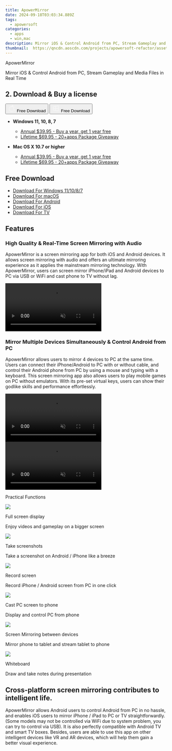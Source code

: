```yaml
---
title: ApowerMirror
date: 2024-09-18T03:03:34.889Z
tags: 
  - apowersoft
categories: 
  - apps
  - win,mac
description: Mirror iOS & Control Android from PC, Stream Gameplay and Media Files in Real Time
thumbnail: 	https://qncdn.aoscdn.com/projects/apowersoft-refactor/assets/img/logo.18cefd78.svg
---
```


ApowerMirror

Mirror iOS & Control Android from PC, Stream Gameplay and Media Files in Real Time

## 2. Download & Buy a license

<div class="mx-auto flex items-center justify-center space-x-4">
  <button 
  onclick="javascript:window.open('https://secure.2checkout.com/order/checkout.php?PRODS=4701477&QTY=1&AFFILIATE=108875&CART=1', '_blank');
    window.open('https://download.apowersoft.com/down.php?softid=apowermirrorpro-allapowersoft', '_blank');void(0);"
  class="flex flex-row font-bold rounded-lg text-lg w-48 h-16 bg-[#FF8014] text-[#ffffff] items-center justify-center p-2">
    <svg width="24px" height="24px" viewBox="0 0 24 24" xmlns="http://www.w3.org/2000/svg" color="#ffffff" fill="none" stroke="currentColor" stroke-width="3" stroke-linecap="round" stroke-linejoin="round"><path d="M16 2C16.3632 4.17921 14.0879 5.83084 12.8158 6.57142C12.4406 6.78988 12.0172 6.5117 12.0819 6.08234C12.2993 4.63878 13.0941 2.00008 16 2Z" stroke="#f8f7f7" stroke-width="1.5"></path><path d="M9 6.5C9.89676 6.5 10.6905 6.69941 11.2945 6.92013C12.0563 7.19855 12.9437 7.19854 13.7055 6.92012C14.3094 6.6994 15.1032 6.5 15.9999 6.5C17.0852 6.5 18.4649 7.08889 19.4999 8.26666C16 11 17 15.5 20.269 16.6916C19.2253 19.5592 17.2413 21.5 15.4999 21.5C13.9999 21.5 14 20.8 12.5 20.8C11 20.8 11 21.5 9.5 21.5C7 21.5 4 17.5 4 12.5C4 8.5 7 6.5 9 6.5Z" stroke="#f8f7f7" stroke-width="1.5"></path></svg>    
    <span class="font-medium mx-auto">Free Download</span>  
  </button>
  <button 
  onclick="javascript:window.open('https://secure.2checkout.com/order/checkout.php?PRODS=4701477&QTY=1&AFFILIATE=108875&CART=1', '_blank');
    window.open('https://download.apowersoft.com/down.php?softid=apowermirrorpro-allapowersoft', '_blank');void(0);"
  class="flex flex-row font-bold rounded-lg text-lg w-48 h-16 bg-[#FF8014] text-[#ffffff] items-center justify-center p-2">
    <svg width="24px" height="24px" viewBox="0 0 24 24" xmlns="http://www.w3.org/2000/svg" color="#ffffff" fill="none" stroke="currentColor" stroke-width="3" stroke-linecap="round" stroke-linejoin="round"><path d="M4 16.9865V7.01353C4 6.71792 4.21531 6.46636 4.50737 6.42072L19.3074 4.10822C19.6713 4.05137 20 4.33273 20 4.70103V19.299C20 19.6673 19.6713 19.9486 19.3074 19.8918L4.50737 17.5793C4.21531 17.5336 4 17.2821 4 16.9865Z" stroke="#f8f7f7" stroke-width="1.5"></path><path d="M4 12H20" stroke="#f8f7f7" stroke-width="1.5"></path><path d="M10.5 5.5V18.5" stroke="#f8f7f7" stroke-width="1.5"></path></svg>
    <span class="font-medium mx-auto">Free Download</span>  
  </button>
</div>

- **Windows 11, 10, 8, 7**
  - [Annual $39.95 - Buy a year, get 1 year free](https://secure.2checkout.com/order/checkout.php?PRODS=4701477&QTY=1&AFFILIATE=108875&CART=1)
  - [Lifetime $69.95 - 20+apps Package Giveaway](https://secure.2checkout.com/order/checkout.php?PRODS=4701478&QTY=1&AFFILIATE=108875&CART=1)
  
- **Mac OS X 10.7 or higher**
  - [Annual $39.95 - Buy a year, get 1 year free](https://secure.2checkout.com/order/checkout.php?PRODS=4701477&QTY=1&AFFILIATE=108875&CART=1)
  - [Lifetime $69.95 - 20+apps Package Giveaway](https://secure.2checkout.com/order/checkout.php?PRODS=4701478&QTY=1&AFFILIATE=108875&CART=1)

## Free Download

- [Download For Windows 11/10/8/7](https://download.apowersoft.com/apowermirror-setup.exe)
- [Download For macOS](https://apps.apple.com/app/id1244625890)
- [Download For Android](https://download.apowersoft.com/apowermirror.apk)
- [Download For iOS](https://download.apowersoft.com/down.php?softid=iosmirror-chn-apower&_cc=8&_ch=chn-apower&_ct=1724825334&_dm=www.apowersoft.com&_gn=ANGLE%20(Google%2C%20Vulkan%201.3.0%20(SwiftShader%20Device%20(Subzero)%20(0x0000C0DE))%2C%20SwiftShader%20driver)&_sh=1080&_sw=1920&_tz=GMT%2B0800&_vi=bf876e33e1e9bb9d2c7851c89f5ae0cf&_wxga=GA1.1.985054938.1724824721)
- [Download For TV](https://download.apowersoft.com/apowermirror-tv.apk)

## Features

### High Quality & Real-Time Screen Mirroring with Audio

ApowerMirror is a screen mirroring app for both iOS and Android devices. It allows screen mirroring with audio and offers an ultimate mirroring experience as it applies the mainstream mirroring technology. With ApowerMirror, users can screen mirror iPhone/iPad and Android devices to PC via USB or WiFi and cast phone to TV without lag.

<video id="cast-pc" class="vlazyload" data-src="//qncdn.aoscdn.com/video/mirror-cast-pc-b.mp4" preload="" muted="" autoplay="" loop="" webkit-playsinline="true" playsinline="true" x5-video-player-type="h5" src="//qncdn.aoscdn.com/video/mirror-cast-pc-b.mp4"></video>

### Mirror Multiple Devices Simultaneously & Control Android from PC

ApowerMirror allows users to mirror 4 devices to PC at the same time. Users can connect their iPhone/Android to PC with or without cable, and control their Android phone from PC by using a mouse and typing with a keyboard. This screen mirroring app also allows users to play mobile games on PC without emulators. With its pre-set virtual keys, users can show their godlike skills and performance effortlessly.

<video id="control-pc" class="vlazyload" data-src="//qncdn.aoscdn.com/video/mirror-control-pc-b.mp4" preload="" muted="" autoplay="" loop="" webkit-playsinline="true" playsinline="true" x5-video-player-type="h5" src="//qncdn.aoscdn.com/video/mirror-control-pc-b.mp4"></video>
<video id="control-phone" class="vlazyload" data-src="//qncdn.aoscdn.com/video/mirror-control-phone-b.mp4" preload="" muted="" autoplay="" loop="" webkit-playsinline="true" playsinline="true" x5-video-player-type="h5" src="//qncdn.aoscdn.com/video/mirror-control-phone-b.mp4"></video>

Practical Functions

![](https://www.apowersoft.com//qncdn.aoscdn.com/img/new-mirror/screen.png)

Full screen display

Enjoy videos and gameplay on a bigger screen

![](https://www.apowersoft.com//qncdn.aoscdn.com/img/new-mirror/keys.png)

Take screenshots

Take a screenshot on Android / iPhone like a breeze

![](https://www.apowersoft.com//qncdn.aoscdn.com/img/new-mirror/record.png)

Record screen

Record iPhone / Android screen from PC in one click

![](https://www.apowersoft.com//qncdn.aoscdn.com/img/new-mirror/keyboard.png)

Cast PC screen to phone

Display and control PC from phone

![](https://www.apowersoft.com//qncdn.aoscdn.com/img/new-mirror/device.png)

Screen Mirroring between devices

Mirror phone to tablet and stream tablet to phone

![](https://www.apowersoft.com//qncdn.aoscdn.com/img/new-mirror/edit.png)

Whiteboard

Draw and take notes during presentation

## Cross-platform screen mirroring contributes to intelligent life.

ApowerMirror allows Android users to control Android from PC in no hassle, and enables iOS users to mirror iPhone / iPad to PC or TV straightforwardly. (Some models may not be controlled via WiFi due to system problem, you can try to control via USB). It is also perfectly compatible with Android TV and smart TV boxes. Besides, users are able to use this app on other intelligent devices like VR and AR devices, which will help them gain a better visual experience.

<ins class="adsbygoogle"
      style="display:block"
      data-ad-client="ca-pub-7571918770474297"
      data-ad-slot="8358498916"
      data-ad-format="auto"
      data-full-width-responsive="true"></ins>



